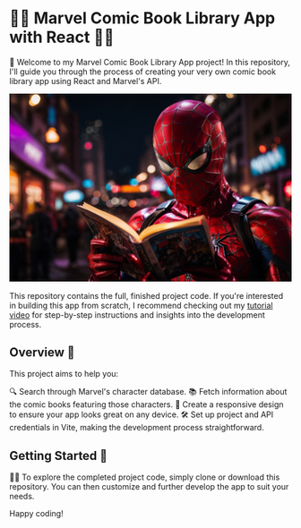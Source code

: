 # 🦸‍♂️ Marvel Comic Book Library App with React 🦸‍♂️

🚀 Welcome to my Marvel Comic Book Library App project! In this repository, I'll guide you through the process of creating your very own comic book library app using React and Marvel's API.

![Marvel Comic App Screenshot](comic-library/src/images/spiderman.jpg)

This repository contains the full, finished project code. If you're interested in building this app from scratch, I recommend checking out my [tutorial video](https://youtu.be/l6-et1iNWMk) for step-by-step instructions and insights into the development process.

## Overview 📜

This project aims to help you:

🔍 Search through Marvel's character database.
📚 Fetch information about the comic books featuring those characters.
📱 Create a responsive design to ensure your app looks great on any device.
🛠️ Set up project and API credentials in Vite, making the development process straightforward.

## Getting Started 🚀

👩‍💻 To explore the completed project code, simply clone or download this repository. You can then customize and further develop the app to suit your needs.

Happy coding!
